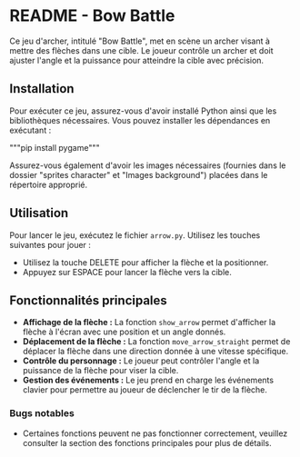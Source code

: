 # README - Bow Battle

Ce jeu d'archer, intitulé "Bow Battle", met en scène un archer visant à mettre des flèches dans une cible. Le joueur contrôle un archer et doit ajuster l'angle et la puissance pour atteindre la cible avec précision.

## Installation

Pour exécuter ce jeu, assurez-vous d'avoir installé Python ainsi que les bibliothèques nécessaires. Vous pouvez installer les dépendances en exécutant :

"""pip install pygame"""

Assurez-vous également d'avoir les images nécessaires (fournies dans le dossier "sprites character" et "Images background") placées dans le répertoire approprié.

## Utilisation

Pour lancer le jeu, exécutez le fichier `arrow.py`. Utilisez les touches suivantes pour jouer :

- Utilisez la touche DELETE pour afficher la flèche et la positionner.
- Appuyez sur ESPACE pour lancer la flèche vers la cible.

## Fonctionnalités principales

- **Affichage de la flèche :** La fonction `show_arrow` permet d'afficher la flèche à l'écran avec une position et un angle donnés.
- **Déplacement de la flèche :** La fonction `move_arrow_straight` permet de déplacer la flèche dans une direction donnée à une vitesse spécifique.
- **Contrôle du personnage :** Le joueur peut contrôler l'angle et la puissance de la flèche pour viser la cible.
- **Gestion des événements :** Le jeu prend en charge les événements clavier pour permettre au joueur de déclencher le tir de la flèche.

### Bugs notables

- Certaines fonctions peuvent ne pas fonctionner correctement, veuillez consulter la section des fonctions principales pour plus de détails.
